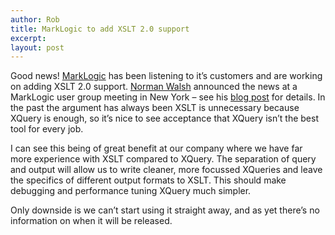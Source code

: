 ```yaml
---
author: Rob
title: MarkLogic to add XSLT 2.0 support
excerpt:
layout: post
---
```


Good news! [MarkLogic][1] has been listening to it’s customers and are working on adding XSLT 2.0 support. [Norman Walsh][2] announced the news at a MarkLogic user group meeting in New York – see his [blog post][3] for details. In the past the argument has always been XSLT is unnecessary because XQuery is enough, so it’s nice to see acceptance that XQuery isn’t the best tool for every job.

I can see this being of great benefit at our company where we have far more experience with XSLT compared to XQuery. The separation of query and output will allow us to write cleaner, more focussed XQueries and leave the specifics of different output formats to XSLT. This should make debugging and performance tuning XQuery much simpler.

Only downside is we can’t start using it straight away, and as yet there’s no information on when it will be released.

 [1]: http://www.marklogic.com
 [2]: http://norman.walsh.name
 [3]: http://norman.walsh.name/2009/11/12/nymug